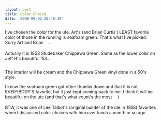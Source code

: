 ```yaml
---
layout: post
title: Color Choice
date: '2008-09-02 20:49:48'
---
```

I've chosen the color for the ute. Art's (and Brian Curtis') LEAST favorite color of those in the running is seafoam green. That's what I've picked. Sorry Art and Brian <img src="http://forum.studebakerdriversclub.com/images/icon_smile_blush.gif" border="0" alt="" width="15" height="15" align="middle" />.

Actually it is 1953 Studebaker Chippewa Green.  Same as the lower color on Jeff H's beautiful '53...

<img src="http://i149.photobucket.com/albums/s66/ddstnkmp/Omaha/21c4.jpg" border="0" alt="" />

The interior will be cream and the Chippewa Green vinyl done in a 50's style.

I know the seafoam green got other thumbs down and that it is not EVERYBODY'S favorite, but it just kept coming back to me. I think it will be beautiful on the ute (and that's what count's the most <img src="http://forum.studebakerdriversclub.com/images/icon_smile_approve.gif" border="0" alt="" width="15" height="15" align="middle" />)

BTW, it was one of Lee Talbot's (original builder of the ute in 1958) favorites when I discussed color choices with him over lunch a month or so ago.
